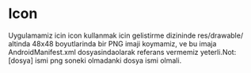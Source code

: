 # Icon

Uygulamamiz icin icon kullanmak icin gelistirme dizininde
res/drawable/ altinda 48x48 boyutlarinda bir PNG imaji koymamiz, ve bu
imaja AndroidManifest.xml dosyasinda<application
android:label="@string/app_name"
android:icon="@drawable/[dosya]">olarak referans vermemiz yeterli.Not:
[dosya] ismi png soneki olmadanki dosya ismi olmali.





